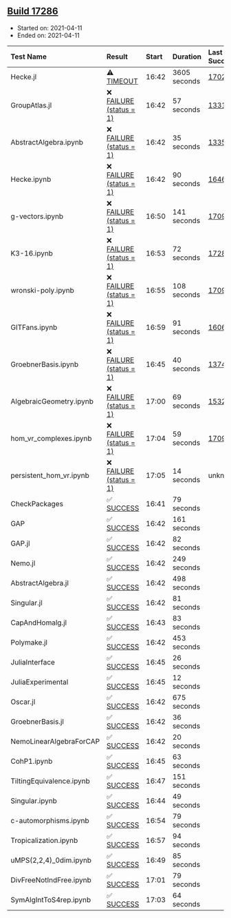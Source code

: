 ## [Build 17286](https://oscarci.mathematik.uni-kl.de/job/oscar/17286/)

* Started on: 2021-04-11
* Ended on: 2021-04-11

| Test Name    | Result | Start | Duration | Last Success | First Failure |
|:-------------|:-------|:------|:---------|:-------------|:--------------|
| Hecke.jl | ⚠ [TIMEOUT](https://oscarci.mathematik.uni-kl.de/job/oscar/17286/artifact/logs/build-17286/Hecke.jl.log) | 16:42 | 3605 seconds | [17022](https://oscarci.mathematik.uni-kl.de/job/oscar/17022/) | [17023](https://oscarci.mathematik.uni-kl.de/job/oscar/17023/) |
| GroupAtlas.jl | ❌ [FAILURE (status = 1)](https://oscarci.mathematik.uni-kl.de/job/oscar/17286/artifact/logs/build-17286/GroupAtlas.jl.log) | 16:42 | 57 seconds | [13311](https://oscarci.mathematik.uni-kl.de/job/oscar/13311/) | [13312](https://oscarci.mathematik.uni-kl.de/job/oscar/13312/) |
| AbstractAlgebra.ipynb | ❌ [FAILURE (status = 1)](https://oscarci.mathematik.uni-kl.de/job/oscar/17286/artifact/logs/build-17286/AbstractAlgebra.ipynb.log) | 16:42 | 35 seconds | [13355](https://oscarci.mathematik.uni-kl.de/job/oscar/13355/) | [13356](https://oscarci.mathematik.uni-kl.de/job/oscar/13356/) |
| Hecke.ipynb | ❌ [FAILURE (status = 1)](https://oscarci.mathematik.uni-kl.de/job/oscar/17286/artifact/logs/build-17286/Hecke.ipynb.log) | 16:42 | 90 seconds | [16463](https://oscarci.mathematik.uni-kl.de/job/oscar/16463/) | [16464](https://oscarci.mathematik.uni-kl.de/job/oscar/16464/) |
| g-vectors.ipynb | ❌ [FAILURE (status = 1)](https://oscarci.mathematik.uni-kl.de/job/oscar/17286/artifact/logs/build-17286/g-vectors.ipynb.log) | 16:50 | 141 seconds | [17099](https://oscarci.mathematik.uni-kl.de/job/oscar/17099/) | [17100](https://oscarci.mathematik.uni-kl.de/job/oscar/17100/) |
| K3-16.ipynb | ❌ [FAILURE (status = 1)](https://oscarci.mathematik.uni-kl.de/job/oscar/17286/artifact/logs/build-17286/K3-16.ipynb.log) | 16:53 | 72 seconds | [17284](https://oscarci.mathematik.uni-kl.de/job/oscar/17284/) | [17285](https://oscarci.mathematik.uni-kl.de/job/oscar/17285/) |
| wronski-poly.ipynb | ❌ [FAILURE (status = 1)](https://oscarci.mathematik.uni-kl.de/job/oscar/17286/artifact/logs/build-17286/wronski-poly.ipynb.log) | 16:55 | 108 seconds | [17098](https://oscarci.mathematik.uni-kl.de/job/oscar/17098/) | [17099](https://oscarci.mathematik.uni-kl.de/job/oscar/17099/) |
| GITFans.ipynb | ❌ [FAILURE (status = 1)](https://oscarci.mathematik.uni-kl.de/job/oscar/17286/artifact/logs/build-17286/GITFans.ipynb.log) | 16:59 | 91 seconds | [16068](https://oscarci.mathematik.uni-kl.de/job/oscar/16068/) | [16069](https://oscarci.mathematik.uni-kl.de/job/oscar/16069/) |
| GroebnerBasis.ipynb | ❌ [FAILURE (status = 1)](https://oscarci.mathematik.uni-kl.de/job/oscar/17286/artifact/logs/build-17286/GroebnerBasis.ipynb.log) | 16:45 | 40 seconds | [13748](https://oscarci.mathematik.uni-kl.de/job/oscar/13748/) | [13749](https://oscarci.mathematik.uni-kl.de/job/oscar/13749/) |
| AlgebraicGeometry.ipynb | ❌ [FAILURE (status = 1)](https://oscarci.mathematik.uni-kl.de/job/oscar/17286/artifact/logs/build-17286/AlgebraicGeometry.ipynb.log) | 17:00 | 69 seconds | [15322](https://oscarci.mathematik.uni-kl.de/job/oscar/15322/) | [15323](https://oscarci.mathematik.uni-kl.de/job/oscar/15323/) |
| hom_vr_complexes.ipynb | ❌ [FAILURE (status = 1)](https://oscarci.mathematik.uni-kl.de/job/oscar/17286/artifact/logs/build-17286/hom_vr_complexes.ipynb.log) | 17:04 | 59 seconds | [17099](https://oscarci.mathematik.uni-kl.de/job/oscar/17099/) | [17100](https://oscarci.mathematik.uni-kl.de/job/oscar/17100/) |
| persistent_hom_vr.ipynb | ❌ [FAILURE (status = 1)](https://oscarci.mathematik.uni-kl.de/job/oscar/17286/artifact/logs/build-17286/persistent_hom_vr.ipynb.log) | 17:05 | 14 seconds | unknown | unknown |
| CheckPackages | ✅ [SUCCESS](https://oscarci.mathematik.uni-kl.de/job/oscar/17286/artifact/logs/build-17286/CheckPackages.log) | 16:41 | 79 seconds |  |  |
| GAP | ✅ [SUCCESS](https://oscarci.mathematik.uni-kl.de/job/oscar/17286/artifact/logs/build-17286/GAP.log) | 16:42 | 161 seconds |  |  |
| GAP.jl | ✅ [SUCCESS](https://oscarci.mathematik.uni-kl.de/job/oscar/17286/artifact/logs/build-17286/GAP.jl.log) | 16:42 | 82 seconds |  |  |
| Nemo.jl | ✅ [SUCCESS](https://oscarci.mathematik.uni-kl.de/job/oscar/17286/artifact/logs/build-17286/Nemo.jl.log) | 16:42 | 249 seconds |  |  |
| AbstractAlgebra.jl | ✅ [SUCCESS](https://oscarci.mathematik.uni-kl.de/job/oscar/17286/artifact/logs/build-17286/AbstractAlgebra.jl.log) | 16:42 | 498 seconds |  |  |
| Singular.jl | ✅ [SUCCESS](https://oscarci.mathematik.uni-kl.de/job/oscar/17286/artifact/logs/build-17286/Singular.jl.log) | 16:42 | 81 seconds |  |  |
| CapAndHomalg.jl | ✅ [SUCCESS](https://oscarci.mathematik.uni-kl.de/job/oscar/17286/artifact/logs/build-17286/CapAndHomalg.jl.log) | 16:43 | 83 seconds |  |  |
| Polymake.jl | ✅ [SUCCESS](https://oscarci.mathematik.uni-kl.de/job/oscar/17286/artifact/logs/build-17286/Polymake.jl.log) | 16:42 | 453 seconds |  |  |
| JuliaInterface | ✅ [SUCCESS](https://oscarci.mathematik.uni-kl.de/job/oscar/17286/artifact/logs/build-17286/JuliaInterface.log) | 16:45 | 26 seconds |  |  |
| JuliaExperimental | ✅ [SUCCESS](https://oscarci.mathematik.uni-kl.de/job/oscar/17286/artifact/logs/build-17286/JuliaExperimental.log) | 16:45 | 12 seconds |  |  |
| Oscar.jl | ✅ [SUCCESS](https://oscarci.mathematik.uni-kl.de/job/oscar/17286/artifact/logs/build-17286/Oscar.jl.log) | 16:42 | 675 seconds |  |  |
| GroebnerBasis.jl | ✅ [SUCCESS](https://oscarci.mathematik.uni-kl.de/job/oscar/17286/artifact/logs/build-17286/GroebnerBasis.jl.log) | 16:42 | 36 seconds |  |  |
| NemoLinearAlgebraForCAP | ✅ [SUCCESS](https://oscarci.mathematik.uni-kl.de/job/oscar/17286/artifact/logs/build-17286/NemoLinearAlgebraForCAP.log) | 16:42 | 20 seconds |  |  |
| CohP1.ipynb | ✅ [SUCCESS](https://oscarci.mathematik.uni-kl.de/job/oscar/17286/artifact/logs/build-17286/CohP1.ipynb.log) | 16:45 | 63 seconds |  |  |
| TiltingEquivalence.ipynb | ✅ [SUCCESS](https://oscarci.mathematik.uni-kl.de/job/oscar/17286/artifact/logs/build-17286/TiltingEquivalence.ipynb.log) | 16:47 | 151 seconds |  |  |
| Singular.ipynb | ✅ [SUCCESS](https://oscarci.mathematik.uni-kl.de/job/oscar/17286/artifact/logs/build-17286/Singular.ipynb.log) | 16:44 | 49 seconds |  |  |
| c-automorphisms.ipynb | ✅ [SUCCESS](https://oscarci.mathematik.uni-kl.de/job/oscar/17286/artifact/logs/build-17286/c-automorphisms.ipynb.log) | 16:54 | 79 seconds |  |  |
| Tropicalization.ipynb | ✅ [SUCCESS](https://oscarci.mathematik.uni-kl.de/job/oscar/17286/artifact/logs/build-17286/Tropicalization.ipynb.log) | 16:57 | 94 seconds |  |  |
| uMPS(2,2,4)_0dim.ipynb | ✅ [SUCCESS](https://oscarci.mathematik.uni-kl.de/job/oscar/17286/artifact/logs/build-17286/uMPS-2-2-4-_0dim.ipynb.log) | 16:49 | 85 seconds |  |  |
| DivFreeNotIndFree.ipynb | ✅ [SUCCESS](https://oscarci.mathematik.uni-kl.de/job/oscar/17286/artifact/logs/build-17286/DivFreeNotIndFree.ipynb.log) | 17:01 | 79 seconds |  |  |
| SymAlgIntToS4rep.ipynb | ✅ [SUCCESS](https://oscarci.mathematik.uni-kl.de/job/oscar/17286/artifact/logs/build-17286/SymAlgIntToS4rep.ipynb.log) | 17:03 | 64 seconds |  |  |
